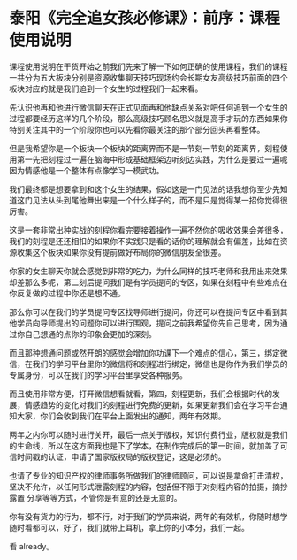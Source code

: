 # 泰阳《完全追女孩必修课》：前序：课程使用说明

课程使用说明在干货开始之前我们先来了解一下如何正确的使用课程，我们的课程一共分为五大板块分别是资源收集聊天技巧现场约会长期女友高级技巧前面的四个板块对应的就是我们追到一个女生的过程我们一起来看。

先认识他再和他进行微信聊天在正式见面再和他缺点关系对吧任何追到一个女生的过程都要经历这样的几个阶段，那么高级技巧顾名思义就是高手才玩的东西如果你特别关注其中的一个阶段你也可以先看你最关注的那个部分回头再看整体。

但是我希望你是一个板块一个板块的距离界而不是一节刻一节刻的距离界，刻程使用第一先把刻程过一遍在脑海中形成基础框架边听刻边实践，为什么是要过一遍呢因为情感他是一个整体有点像学习一模武功。

我们最终都是想要拿到和这个女生的结果，假如这是一门见法的话我想你至少先知道这门见法从头到尾他舞出来是一个什么样子的，而不是只是觉得某一招你觉得很厉害。

这是一套非常出种实战的刻程你看完要接着操作一遍不然你的吸收效果会差很多，我们的刻程是还还相扣的如果你不实践只是看的话你的理解就会有偏差，比如在资源收集这个板块如果你没有提前做好布局你的微信朋友全很差。

你家的女生聊天你就会感觉到非常的吃力，为什么同样的技巧老师和我用出来效果却差那么多呢，第二刻后提问我们是有学员提问的专区，如果在刻程中有些难点在你反复做的过程中你还是想不通。

那么你可以在我们的学员提问专区找导师进行提问，你还可以在提问专区中看到其他学员向导师提出的问题你可以进行围观，提问之前我希望你先自己思考，因为通过你自己想通的点你的印象会更加的深刻。

而且那种想通问题或然开朗的感觉会增加你功课下一个难点的信心，第三，绑定微信，在我们的学习平台里你的微信将和刻程进行绑定，微信也是你作为我们学员的专属身份，可以在我们的学习平台里享受各种服务。

而且使用非常方便，打开微信想看就看，第四，刻程更新，我们会根据时代的发展，情感趋势的变化对我们的刻程进行免费的更新，如果更新我们会在学习平台通知大家，你们会收到我们在平台上面发出的通知，两年有效期。

两年之内你可以随时进行关开，最后一点关于版权，知识付费行业，版权就是我们的生命线，所以在这方面我也是下了学本，在制作完成后的第一时间，就加盖了可信时间戳的认证，申请了国家版权局的版权登记，这是必须的。

也请了专业的知识产权的律师事务所做我们的律师顾问，可以说是拿命打击清权，坚决不允许，以任何形式泄露刻程的内容，包括但不限于对刻程内容的拍摄，摘抄 露置 分享等等方式，不管你是有意的还是无意的。

你有没有货力的行为，都不行，对于我们的学员来说，两年的有效机，你随时想学随时看都可以，好了，我们就带上耳机，拿上你的小本分，我们一起。

看 already。